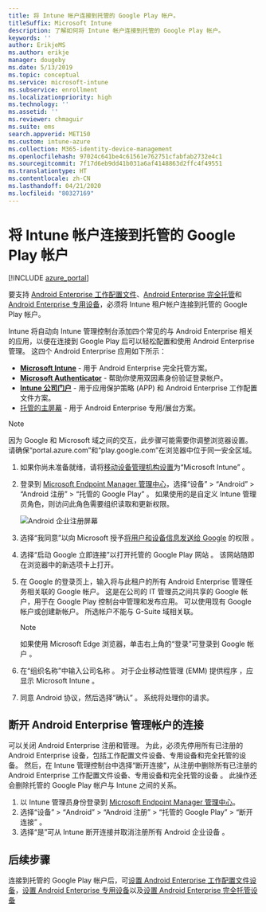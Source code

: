 ```yaml
---
title: 将 Intune 帐户连接到托管的 Google Play 帐户。
titleSuffix: Microsoft Intune
description: 了解如何将 Intune 帐户连接到托管的 Google Play 帐户。
keywords: ''
author: ErikjeMS
ms.author: erikje
manager: dougeby
ms.date: 5/13/2019
ms.topic: conceptual
ms.service: microsoft-intune
ms.subservice: enrollment
ms.localizationpriority: high
ms.technology: ''
ms.assetid: ''
ms.reviewer: chmaguir
ms.suite: ems
search.appverid: MET150
ms.custom: intune-azure
ms.collection: M365-identity-device-management
ms.openlocfilehash: 97024c641be4c61561e762751cfabfab2732e4c1
ms.sourcegitcommit: 7f17d6eb9dd41b031a6af4148863d2ffc4f49551
ms.translationtype: HT
ms.contentlocale: zh-CN
ms.lasthandoff: 04/21/2020
ms.locfileid: "80327169"
---
```

# <a name="connect-your-intune-account-to-your-managed-google-play-account"></a>将 Intune 帐户连接到托管的 Google Play 帐户

[!INCLUDE [azure_portal](../includes/azure_portal.md)]

要支持 [Android Enterprise 工作配置文件](android-work-profile-enroll.md)、[Android Enterprise 完全托管](android-fully-managed-enroll.md)和 [Android Enterprise 专用设备](android-kiosk-enroll.md)，必须将 Intune 租户帐户连接到托管的 Google Play 帐户。  

Intune 将自动向 Intune 管理控制台添加四个常见的与 Android Enterprise 相关的应用，以便在连接到 Google Play 后可以轻松配置和使用 Android Enterprise 管理。 这四个 Android Enterprise 应用如下所示：

- **[Microsoft Intune](https://play.google.com/store/apps/details?id=com.microsoft.intune)** - 用于 Android Enterprise 完全托管方案。
- **[Microsoft Authenticator](https://play.google.com/store/apps/details?id=com.azure.authenticator)** - 帮助你使用双因素身份验证登录帐户。
- **[Intune 公司门户](https://play.google.com/store/apps/details?id=com.microsoft.windowsintune.companyportal)** - 用于应用保护策略 (APP) 和 Android Enterprise 工作配置文件方案。
- [托管的主屏幕](https://play.google.com/store/apps/details?id=com.microsoft.launcher.enterprise) - 用于 Android Enterprise 专用/展台方案。

> [!NOTE]
> 因为 Google 和 Microsoft 域之间的交互，此步骤可能需要你调整浏览器设置。  请确保“portal.azure.com”和“play.google.com”在浏览器中位于同一安全区域。

1. 如果你尚未准备就绪，请将[移动设备管理机构设置](../fundamentals/mdm-authority-set.md)为“Microsoft Intune”  。
2. 登录到 [Microsoft Endpoint Manager 管理中心](https://go.microsoft.com/fwlink/?linkid=2109431)，选择“设备” > “Android” > “Android 注册” > “托管的 Google Play”     。  如果使用的是自定义 Intune 管理员角色，则访问此角色需要组织读取和更新权限。
   
   ![Android 企业注册屏幕](./media/connect-intune-android-enterprise/android-work-bind.png)

3. 选择“我同意”以向 Microsoft 授予[将用户和设备信息发送给 Google](../protect/data-intune-sends-to-google.md) 的权限  。 
   
4. 选择“启动 Google 立即连接”以打开托管的 Google Play 网站  。 该网站随即在浏览器中的新选项卡上打开。
  
5. 在 Google 的登录页上，输入将与此租户的所有 Android Enterprise 管理任务相关联的 Google 帐户。 这是在公司的 IT 管理员之间共享的 Google 帐户，用于在 Google Play 控制台中管理和发布应用。 可以使用现有 Google 帐户或创建新帐户。 所选帐户不能与 G-Suite 域相关联。
    
    > [!Note]
    > 如果使用 Microsoft Edge 浏览器，单击右上角的“登录”可登录到 Google 帐户  。

6. 在“组织名称”中输入公司名称  。 对于企业移动性管理 (EMM) 提供程序  ，应显示 Microsoft Intune  。

7. 同意 Android 协议，然后选择“确认”  。 系统将处理你的请求。

## <a name="disconnect-your-android-enterprise-administrative-account"></a>断开 Android Enterprise 管理帐户的连接

可以关闭 Android Enterprise 注册和管理。 为此，必须先停用所有已注册的 Android Enterprise 设备，包括工作配置文件设备、专用设备和完全托管的设备。 然后，在 Intune 管理控制台中选择“断开连接”，从注册中删除所有已注册的 Android Enterprise 工作配置文件设备、专用设备和完全托管的设备  。 此操作还会删除托管的 Google Play 帐户与 Intune 之间的关系。

1. 以 Intune 管理员身份登录到 [Microsoft Endpoint Manager 管理中心](https://go.microsoft.com/fwlink/?linkid=2109431)。
2. 选择“设备” > “Android” > “Android 注册” > “托管的 Google Play” > “断开连接”      。
3. 选择“是”可从 Intune 断开连接并取消注册所有 Android 企业设备  。

## <a name="next-steps"></a>后续步骤

连接到托管的 Google Play 帐户后，可[设置 Android Enterprise 工作配置文件设备](android-work-profile-enroll.md)，[设置 Android Enterprise 专用设备](android-kiosk-enroll.md)以及[设置 Android Enterprise 完全托管设备](android-fully-managed-enroll.md)
